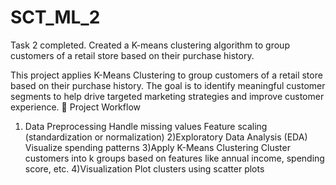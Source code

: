 # SCT_ML_2
Task 2 completed. Created a K-means clustering algorithm to group customers of a retail store based on their purchase history.

This project applies K-Means Clustering to group customers of a retail store based on their purchase history. The goal is to identify meaningful customer segments to help drive targeted marketing strategies and improve customer experience.
🚀 Project Workflow
1) Data Preprocessing
    Handle missing values
    Feature scaling (standardization or normalization)
2)Exploratory Data Analysis (EDA)
    Visualize spending patterns
3)Apply K-Means Clustering
    Cluster customers into k groups based on features like annual income, spending score, etc.
4)Visualization
    Plot clusters using scatter plots





